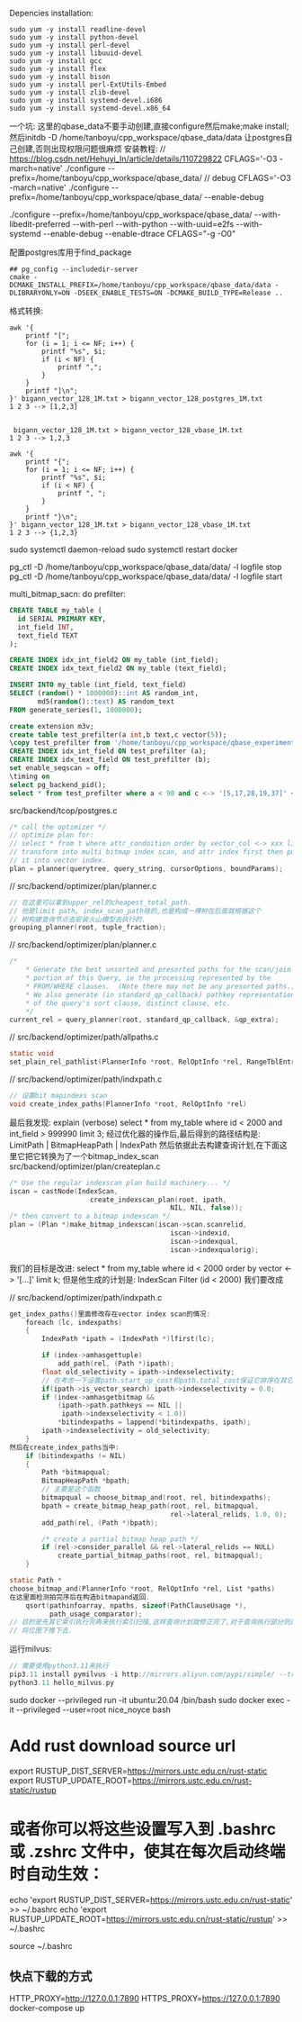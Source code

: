 Depencies installation:
```shell
sudo yum -y install readline-devel
sudo yum -y install python-devel
sudo yum -y install perl-devel
sudo yum -y install libuuid-devel
sudo yum -y install gcc
sudo yum -y install flex
sudo yum -y install bison
sudo yum -y install perl-ExtUtils-Embed
sudo yum -y install zlib-devel   
sudo yum -y install systemd-devel.i686
sudo yum -y install systemd-devel.x86_64
```
一个坑: 这里的qbase_data不要手动创建,直接configure然后make;make install; 然后initdb -D /home/tanboyu/cpp_workspace/qbase_data/data
让postgres自己创建,否则出现权限问题很麻烦
安装教程:
// https://blog.csdn.net/Hehuyi_In/article/details/110729822
CFLAGS='-O3 -march=native' ./configure --prefix=/home/tanboyu/cpp_workspace/qbase_data/
// debug
CFLAGS='-O3 -march=native' ./configure --prefix=/home/tanboyu/cpp_workspace/qbase_data/  --enable-debug

./configure --prefix=/home/tanboyu/cpp_workspace/qbase_data/ --with-libedit-preferred --with-perl --with-python --with-uuid=e2fs --with-systemd --enable-debug --enable-dtrace CFLAGS="-g -O0"

配置postgres库用于find_package
```shell
## pg_config --includedir-server
cmake -DCMAKE_INSTALL_PREFIX=/home/tanboyu/cpp_workspace/qbase_data/data -DLIBRARYONLY=ON -DSEEK_ENABLE_TESTS=ON -DCMAKE_BUILD_TYPE=Release ..
```
格式转换:
```shell
awk '{
    printf "[";
    for (i = 1; i <= NF; i++) {
        printf "%s", $i;
        if (i < NF) {
            printf ",";
        }
    }
    printf "]\n";
}' bigann_vector_128_1M.txt > bigann_vector_128_postgres_1M.txt
1 2 3 --> [1,2,3]


 bigann_vector_128_1M.txt > bigann_vector_128_vbase_1M.txt
1 2 3 --> 1,2,3

awk '{
    printf "{";
    for (i = 1; i <= NF; i++) {
        printf "%s", $i;
        if (i < NF) {
            printf ", ";
        }
    }
    printf "}\n";
}' bigann_vector_128_1M.txt > bigann_vector_128_vbase_1M.txt
1 2 3 --> {1,2,3}
```

sudo systemctl daemon-reload
sudo systemctl restart docker

pg_ctl -D /home/tanboyu/cpp_workspace/qbase_data/data/ -l logfile stop
pg_ctl -D /home/tanboyu/cpp_workspace/qbase_data/data/ -l logfile start

multi_bitmap_sacn: do prefilter:
```sql
CREATE TABLE my_table (
  id SERIAL PRIMARY KEY,
  int_field INT,
  text_field TEXT
);

CREATE INDEX idx_int_field2 ON my_table (int_field);
CREATE INDEX idx_text_field2 ON my_table (text_field);

INSERT INTO my_table (int_field, text_field)
SELECT (random() * 1000000)::int AS random_int,
       md5(random()::text) AS random_text
FROM generate_series(1, 1000000);
```
```sql
create extension m3v;
create table test_prefilter(a int,b text,c vector(5));
\copy test_prefilter from '/home/tanboyu/cpp_workspace/qbase_experiments/test_prefilter.csv' WITH (FORMAT csv, DELIMITER '|');
CREATE INDEX idx_int_field ON test_prefilter (a);
CREATE INDEX idx_text_field ON test_prefilter (b);
set enable_seqscan = off;
\timing on
select pg_backend_pid();
select * from test_prefilter where a < 90 and c <-> '[5,17,28,19,37]' < 87;
```

src/backend/tcop/postgres.c
```c
/* call the optimizer */
// optimize plan for:
// select * from t where attr_condoition order by vector_col <-> xxx limit k;
// transform into multi bitmap index scan, and attr index first then push down 
// it into vector index.
plan = planner(querytree, query_string, cursorOptions, boundParams);
```


// src/backend/optimizer/plan/planner.c
```c
// 在这里可以拿到upper_rel的cheapest_total_path.
// 他是limit path, index_scan_path啥的,也是构成一棵树在后面就根据这个
// 树构建查询节点去安装火山模型去执行的.
grouping_planner(root, tuple_fraction);
```

// src/backend/optimizer/plan/planner.c
```c
/*
    * Generate the best unsorted and presorted paths for the scan/join
    * portion of this Query, ie the processing represented by the
    * FROM/WHERE clauses.  (Note there may not be any presorted paths.)
    * We also generate (in standard_qp_callback) pathkey representations
    * of the query's sort clause, distinct clause, etc.
    */
current_rel = query_planner(root, standard_qp_callback, &qp_extra);
```

// src/backend/optimizer/path/allpaths.c
```c
static void
set_plain_rel_pathlist(PlannerInfo *root, RelOptInfo *rel, RangeTblEntry *rte)
```

// src/backend/optimizer/path/indxpath.c
```c
// 设置bit mapindexs scan
void create_index_paths(PlannerInfo *root, RelOptInfo *rel)

```

最后我发现:
explain (verbose) select * from my_table where id < 2000 and  int_field > 999990 limit 3;
经过优化器的操作后,最后得到的路径结构是:
LimitPath
    |
BitmapHeapPath
    |
IndexPath
然后依据此去构建查询计划,在下面这里它把它转换为了一个bitmap_index_scan
src/backend/optimizer/plan/createplan.c
```c
/* Use the regular indexscan plan build machinery... */
iscan = castNode(IndexScan,
                    create_indexscan_plan(root, ipath,
                                        NIL, NIL, false));
/* then convert to a bitmap indexscan */
plan = (Plan *)make_bitmap_indexscan(iscan->scan.scanrelid,
                                        iscan->indexid,
                                        iscan->indexqual,
                                        iscan->indexqualorig);
```
我们的目标是改进:
select * from my_table where id < 2000 order by vector <-> '[...]' limit k;
但是他生成的计划是:
IndexScan
    Filter (id < 2000)
我们要改成

// src/backend/optimizer/path/indxpath.c
```c
get_index_paths()里面修改存在vector index scan的情况:
	foreach (lc, indexpaths)
	{
		IndexPath *ipath = (IndexPath *)lfirst(lc);

		if (index->amhasgettuple)
			add_path(rel, (Path *)ipath);
		float old_selectivity = ipath->indexselectivity;
        // 在考虑一下设置path.start_up_cost和path.total_cost保证它排序在其它索引扫描完之后
		if(ipath->is_vector_search) ipath->indexselectivity = 0.0;
		if (index->amhasgetbitmap &&
			(ipath->path.pathkeys == NIL ||
			 ipath->indexselectivity < 1.0))
			*bitindexpaths = lappend(*bitindexpaths, ipath);
		ipath->indexselectivity = old_selectivity;
	}
然后在create_index_paths当中:
	if (bitindexpaths != NIL)
	{
		Path *bitmapqual;
		BitmapHeapPath *bpath;
        // 主要是这个函数
		bitmapqual = choose_bitmap_and(root, rel, bitindexpaths);
		bpath = create_bitmap_heap_path(root, rel, bitmapqual,
										rel->lateral_relids, 1.0, 0);
		add_path(rel, (Path *)bpath);

		/* create a partial bitmap heap path */
		if (rel->consider_parallel && rel->lateral_relids == NULL)
			create_partial_bitmap_paths(root, rel, bitmapqual);
	}

static Path *
choose_bitmap_and(PlannerInfo *root, RelOptInfo *rel, List *paths)
在这里面检测拍完序后在构造bitmapand返回.
	qsort(pathinfoarray, npaths, sizeof(PathClauseUsage *),
		  path_usage_comparator);
// 目的是先其它索引执行完再来执行索引扫描,这样查询计划就修正完了,对于查询执行部分则是需要在MultiBitmapAndIndexScan执行阶段
// 将位图下推下去.
```



运行milvus:
```c++
// 需要使用python3.11来执行
pip3.11 install pymilvus -i http://mirrors.aliyun.com/pypi/simple/ --trusted-host mirrors.aliyun.com
python3.11 hello_milvus.py 
```

sudo docker --privileged run -it ubuntu:20.04 /bin/bash
sudo docker exec -it --privileged --user=root nice_noyce bash

# Add rust download source url
export RUSTUP_DIST_SERVER=https://mirrors.ustc.edu.cn/rust-static
export RUSTUP_UPDATE_ROOT=https://mirrors.ustc.edu.cn/rust-static/rustup

# 或者你可以将这些设置写入到 .bashrc 或 .zshrc 文件中，使其在每次启动终端时自动生效：
echo 'export RUSTUP_DIST_SERVER=https://mirrors.ustc.edu.cn/rust-static' >> ~/.bashrc
echo 'export RUSTUP_UPDATE_ROOT=https://mirrors.ustc.edu.cn/rust-static/rustup' >> ~/.bashrc

source ~/.bashrc
## 快点下载的方式
HTTP_PROXY=http://127.0.0.1:7890 HTTPS_PROXY=https://127.0.0.1:7890 docker-compose up